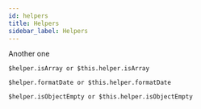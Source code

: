 ```yaml
---
id: helpers
title: Helpers
sidebar_label: Helpers
---
```


Another one
```
$helper.isArray or $this.helper.isArray
```
```
$helper.formatDate or $this.helper.formatDate
```
```
$helper.isObjectEmpty or $this.helper.isObjectEmpty
```